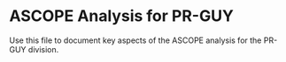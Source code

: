 # ASCOPE Analysis for PR-GUY

Use this file to document key aspects of the ASCOPE analysis for the PR-GUY division.
